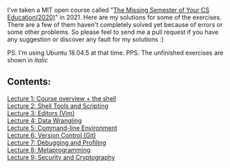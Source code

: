 I've taken a MIT open course called "[The Missing Semester of Your CS Education(2020)](https://missing.csail.mit.edu/)" in 2021. Here are my solutions for some of the exercises. There are a few of them haven't completely solved yet because of errors or some other problems. So please feel to send me a pull request if you have any suggestion or discover any fault for my solutions :) 

PS. I'm using Ubuntu 18.04.5 at that time.
PPS. The unfinished exercises are shown in *italic* 

## Contents:
[Lecture 1: Course overview + the shell](https://kamanphoebe.github.io/MIT-missing-semester/Lecture1.html)\
[Lecture 2: Shell Tools and Scripting](https://kamanphoebe.github.io/MIT-missing-semester/Lecture2.html)\
[Lecture 3: Editors (Vim)](https://kamanphoebe.github.io/MIT-missing-semester/Lecture3.html)\
[Lecture 4: Data Wrangling](https://kamanphoebe.github.io/MIT-missing-semester/Lecture4.html)\
[Lecture 5: Command-line Environment](https://kamanphoebe.github.io/MIT-missing-semester/Lecture5.html)\
[Lecture 6: Version Control (Git)](https://kamanphoebe.github.io/MIT-missing-semester/Lecture6.html)\
[Lecture 7: Debugging and Profiling](https://kamanphoebe.github.io/MIT-missing-semester/Lecture7.html)\
[Lecture 8: Metaprogramming](https://kamanphoebe.github.io/MIT-missing-semester/Lecture8.html)\
[Lecture 9: Security and Cryptography](https://kamanphoebe.github.io/MIT-missing-semester/Lecture9.html)
